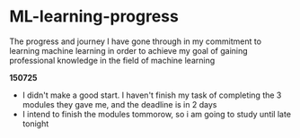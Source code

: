 # ML-learning-progress
The progress and journey I have gone through in my commitment to learning machine learning in order to achieve my goal of gaining professional knowledge in the field of machine learning

**150725**
- I didn't make a good start. I haven't finish my task of completing the 3 modules they gave me, and the deadline is in 2 days
- I intend to finish the modules tommorow, so i am going to study until late tonight

